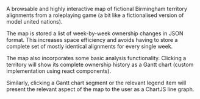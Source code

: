 A browsable and highly interactive map of fictional Birmingham territory alignments from a roleplaying game (a bit like a fictionalised version of model united nations).

The map is stored a list of week-by-week ownership changes in JSON format. This increases space efficiency and avoids having to store a complete set of mostly identical alignments for every single week.

The map also incorporates some basic analysis functionality. Clicking a territory will show its complete ownership history as a Gantt chart (custom implementation using react components).

Similarly, clicking a Gantt chart segment or the relevant legend item will present the relevant aspect of the map to the user as a ChartJS line graph.